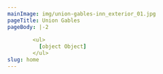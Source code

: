 ```yaml
---
mainImage: img/union-gables-inn_exterior_01.jpg
pageTitle: Union Gables
pageBody: |-2
  
        <ul>
          [object Object]
        </ul>
slug: home
---
```

